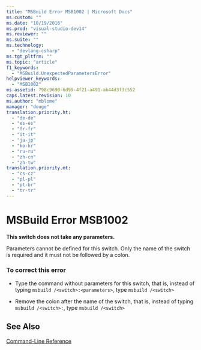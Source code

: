 ```yaml
---
title: "MSBuild Error MSB1002 | Microsoft Docs"
ms.custom: ""
ms.date: "10/19/2016"
ms.prod: "visual-studio-dev14"
ms.reviewer: ""
ms.suite: ""
ms.technology: 
  - "devlang-csharp"
ms.tgt_pltfrm: ""
ms.topic: "article"
f1_keywords: 
  - "MSBuild.UnexpectedParametersError"
helpviewer_keywords: 
  - "MSB1002"
ms.assetid: 798c9690-6d99-4f21-a491-ab44d3f3c552
caps.latest.revision: 10
ms.author: "mblome"
manager: "douge"
translation.priority.ht: 
  - "de-de"
  - "es-es"
  - "fr-fr"
  - "it-it"
  - "ja-jp"
  - "ko-kr"
  - "ru-ru"
  - "zh-cn"
  - "zh-tw"
translation.priority.mt: 
  - "cs-cz"
  - "pl-pl"
  - "pt-br"
  - "tr-tr"
---
```

# MSBuild Error MSB1002
**This switch does not take any parameters.**  
  
 Parameters cannot be defined for this switch. Only the name of the switch is required and it must not be followed by a colon.  
  
### To correct this error  
  
-   Type the command without parameters for this switch, that is, instead of typing `msbuild /<switch>:<parameters>`, type `msbuild /<switch>`  
  
-   Remove the colon after the name of the switch, that is, instead of typing `msbuild /<switch>:`, type `msbuild /<switch>`  
  
## See Also  
 [Command-Line Reference](../reference/msbuild-command-line-reference.md)